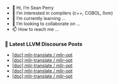- 👋 Hi, I’m Sean Perry
- 👀 I’m interested in compilers (c++, COBOL, llvm)
- 🌱 I’m currently learning ...
- 💞️ I’m looking to collaborate on ...
- 📫 How to reach me ...

<!---
s66perry/s66perry is a ✨ special ✨ repository because its `README.md` (this file) appears on your GitHub profile.
You can click the Preview link to take a look at your changes.
--->
### 📕 Latest LLVM Discourse Posts

<!-- DISCOURSE-LLVM:START -->
- [[doc] mlir-translate / mlir-opt](https://discourse.llvm.org/t/doc-mlir-translate-mlir-opt/60751/15)
- [[doc] mlir-translate / mlir-opt](https://discourse.llvm.org/t/doc-mlir-translate-mlir-opt/60751/14)
- [[doc] mlir-translate / mlir-opt](https://discourse.llvm.org/t/doc-mlir-translate-mlir-opt/60751/13)
- [[doc] mlir-translate / mlir-opt](https://discourse.llvm.org/t/doc-mlir-translate-mlir-opt/60751/12)
- [[doc] mlir-translate / mlir-opt](https://discourse.llvm.org/t/doc-mlir-translate-mlir-opt/60751/11)
<!-- DISCOURSE-LLVM:END -->
